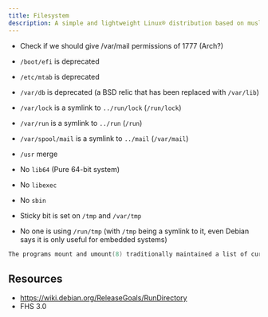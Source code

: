 ```yaml
---
title: Filesystem
description: A simple and lightweight Linux® distribution based on musl libc and toybox
---
```


- Check if we should give /var/mail permissions of 1777 (Arch?)

- `/boot/efi` is deprecated
- `/etc/mtab` is deprecated
- `/var/db` is deprecated (a BSD relic that has been replaced with `/var/lib`)
- `/var/lock` is a symlink to `../run/lock` (`/run/lock`)
- `/var/run` is a symlink to `../run` (`/run`)
- `/var/spool/mail` is a symlink to `../mail` (`/var/mail`)
- `/usr` merge

- No `lib64` (Pure 64-bit system)
- No `libexec`
- No `sbin`

- Sticky bit is set on `/tmp` and `/var/tmp`
- No one is using `/run/tmp` (with `/tmp` being a symlink to it, even Debian says it is only useful for embedded systems)

```c
The programs mount and umount(8) traditionally maintained a list of currently mounted filesystems in the file /etc/mtab. The support for regular classic /etc/mtab is completely disabled at compile time by default, because on current Linux systems it is better to make /etc/mtab a symlink to /proc/mounts instead. The regular mtab file maintained in userspace cannot reliably work with namespaces, containers and other advanced Linux features. If the regular mtab support is enabled, then it’s possible to use the file as well as the symlink.
```

## Resources
- https://wiki.debian.org/ReleaseGoals/RunDirectory
- FHS 3.0
